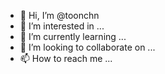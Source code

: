 - 👋 Hi, I’m @toonchn
- 👀 I’m interested in ...
- 🌱 I’m currently learning ...
- 💞️ I’m looking to collaborate on ...
- 📫 How to reach me ...

<!---
toonchn/toonchn is a ✨ special ✨ repository because its `README.md` (this file) appears on your GitHub profile.
You can click the Preview link to take a look at your changes.
--->
